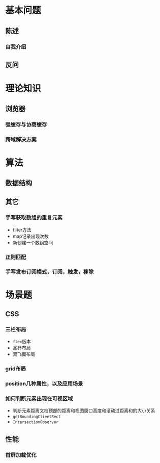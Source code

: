 # 基本问题
## 陈述
### 自我介绍
## 反问

# 理论知识
## 浏览器
### 强缓存与协商缓存
### 跨域解决方案

# 算法
## 数据结构
## 其它
### 手写获取数组的重复元素
- filter方法
- map记录出现次数
- 新创建一个数组空间
### 正则匹配
### 手写发布订阅模式，订阅，触发，移除


# 场景题
## CSS
### 三栏布局
- `flex`版本
- 圣杯布局
- 双飞翼布局
### grid布局
### position几种属性，以及应用场景
### 如何判断元素出现在可视区域
- 判断元素距离文档顶部的距离和视图窗口高度和滚动过距离和的大小关系
- `getBoundingClientRect`
- `IntersectionObserver`
## 性能
### 首屏加载优化
